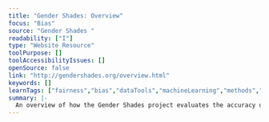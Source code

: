 ```yaml
---
title: "Gender Shades: Overview"
focus: "Bias"
source: "Gender Shades "
readability: ["I"]
type: "Website Resource"
toolPurpose: []
toolAccessibilityIssues: []
openSource: false
link: "http://gendershades.org/overview.html"
keywords: []
learnTags: ["fairness","bias","dataTools","machineLearning","methods","business","researchCentre"]
summary: |-
  An overview of how the Gender Shades project evaluates the accuracy of AI-powered gender classification systems.
---
```


